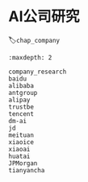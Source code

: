 # AI公司研究
:label:`chap_company`
​

```toc
:maxdepth: 2

company_research
baidu
alibaba
antgroup
alipay
trustbe
tencent
dm-ai
jd
meituan
xiaoice
xiaoai
huatai
JPMorgan
tianyancha
```
